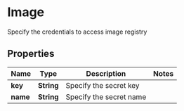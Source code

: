 

# Image

Specify the credentials to access image registry

## Properties

| Name | Type | Description | Notes |
|------------ | ------------- | ------------- | -------------|
|**key** | **String** | Specify the secret key |  |
|**name** | **String** | Specify the secret name |  |



